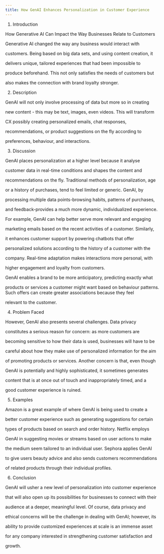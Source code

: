 ```yaml
---
title: How GenAI Enhances Personalization in Customer Experience
---
```

<!--StartFragment-->

1. Introduction

How Generative AI Can Impact the Way Businesses Relate to Customers

Generative AI changed the way any business would interact with

customers. Being based on big data sets, and using content creation, it

delivers unique, tailored experiences that had been impossible to

produce beforehand. This not only satisfies the needs of customers but

also makes the connection with brand loyalty stronger.

2. Description

GenAI will not only involve processing of data but more so in creating

new content - this may be text, images, even videos. This will transform

CX possibly creating personalized emails, chat responses,

recommendations, or product suggestions on the fly according to

preferences, behaviour, and interactions.

3. Discussion

GenAI places personalization at a higher level because it analyse

customer data in real-time conditions and shapes the content and

recommendations on the fly. Traditional methods of personalization, age

or a history of purchases, tend to feel limited or generic. GenAI, by

processing multiple data points-browsing habits, patterns of purchases,

and feedback-provides a much more dynamic, individualized experience.

For example, GenAI can help better serve more relevant and engaging

marketing emails based on the recent activities of a customer. Similarly,

it enhances customer support by powering chatbots that offer

personalized solutions according to the history of a customer with the

company. Real-time adaptation makes interactions more personal, with

higher engagement and loyalty from customers.

GenAI enables a brand to be more anticipatory, predicting exactly what

products or services a customer might want based on behaviour patterns. Such offers can create greater associations because they feel

relevant to the customer.

4. Problem Faced

However, GenAI also presents several challenges. Data privacy

constitutes a serious reason for concern: as more customers are

becoming sensitive to how their data is used, businesses will have to be

careful about how they make use of personalized information for the aim

of promoting products or services. Another concern is that, even though

GenAI is potentially and highly sophisticated, it sometimes generates

content that is at once out of touch and inappropriately timed, and a

good customer experience is ruined.

5. Examples

Amazon is a great example of where GenAI is being used to create a

better customer experience such as generating suggestions for certain

types of products based on search and order history. Netflix employs

GenAI in suggesting movies or streams based on user actions to make

the medium seem tailored to an individual user. Sephora applies GenAI

to give users beauty advice and also sends customers recommendations

of related products through their individual profiles.

6. Conclusion

GenAI will usher a new level of personalization into customer experience

that will also open up its possibilities for businesses to connect with their

audience at a deeper, meaningful level. Of course, data privacy and

ethical concerns will be the challenge in dealing with GenAI; however, its

ability to provide customized experiences at scale is an immense asset

for any company interested in strengthening customer satisfaction and

growth.

<!--EndFragment-->